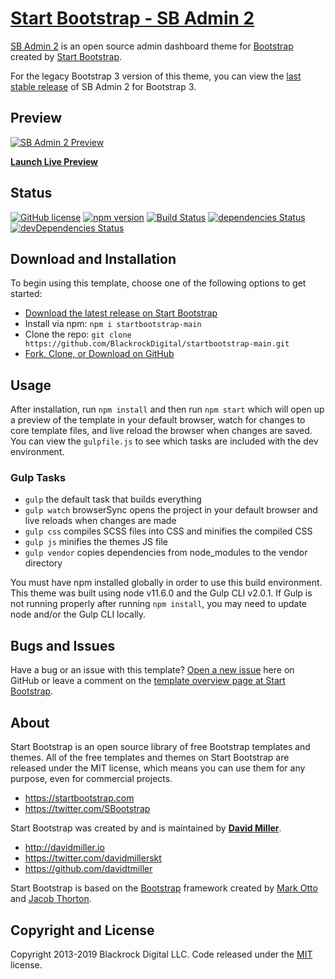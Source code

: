 # [Start Bootstrap - SB Admin 2](https://startbootstrap.com/template-overviews/main/)

[SB Admin 2](https://startbootstrap.com/template-overviews/main/) is an open source admin dashboard theme for [Bootstrap](http://getbootstrap.com/) created by [Start Bootstrap](http://startbootstrap.com/).

For the legacy Bootstrap 3 version of this theme, you can view the [last stable release](https://github.com/BlackrockDigital/startbootstrap-main/releases/tag/v3.3.7%2B1) of SB Admin 2 for Bootstrap 3.

## Preview

[![SB Admin 2 Preview](https://startbootstrap.com/assets/img/screenshots/themes/main.png)](https://blackrockdigital.github.io/startbootstrap-main/)

**[Launch Live Preview](https://blackrockdigital.github.io/startbootstrap-main/)**

## Status

[![GitHub license](https://img.shields.io/badge/license-MIT-blue.svg)](https://raw.githubusercontent.com/BlackrockDigital/startbootstrap-main/master/LICENSE)
[![npm version](https://img.shields.io/npm/v/startbootstrap-main.svg)](https://www.npmjs.com/package/startbootstrap-main)
[![Build Status](https://travis-ci.org/BlackrockDigital/startbootstrap-main.svg?branch=master)](https://travis-ci.org/BlackrockDigital/startbootstrap-main)
[![dependencies Status](https://david-dm.org/BlackrockDigital/startbootstrap-main/status.svg)](https://david-dm.org/BlackrockDigital/startbootstrap-main)
[![devDependencies Status](https://david-dm.org/BlackrockDigital/startbootstrap-main/dev-status.svg)](https://david-dm.org/BlackrockDigital/startbootstrap-main?type=dev)

## Download and Installation

To begin using this template, choose one of the following options to get started:

-   [Download the latest release on Start Bootstrap](https://startbootstrap.com/template-overviews/main/)
-   Install via npm: `npm i startbootstrap-main`
-   Clone the repo: `git clone https://github.com/BlackrockDigital/startbootstrap-main.git`
-   [Fork, Clone, or Download on GitHub](https://github.com/BlackrockDigital/startbootstrap-main)

## Usage

After installation, run `npm install` and then run `npm start` which will open up a preview of the template in your default browser, watch for changes to core template files, and live reload the browser when changes are saved. You can view the `gulpfile.js` to see which tasks are included with the dev environment.

### Gulp Tasks

-   `gulp` the default task that builds everything
-   `gulp watch` browserSync opens the project in your default browser and live reloads when changes are made
-   `gulp css` compiles SCSS files into CSS and minifies the compiled CSS
-   `gulp js` minifies the themes JS file
-   `gulp vendor` copies dependencies from node_modules to the vendor directory

You must have npm installed globally in order to use this build environment. This theme was built using node v11.6.0 and the Gulp CLI v2.0.1. If Gulp is not running properly after running `npm install`, you may need to update node and/or the Gulp CLI locally.

## Bugs and Issues

Have a bug or an issue with this template? [Open a new issue](https://github.com/BlackrockDigital/startbootstrap-main/issues) here on GitHub or leave a comment on the [template overview page at Start Bootstrap](http://startbootstrap.com/template-overviews/main/).

## About

Start Bootstrap is an open source library of free Bootstrap templates and themes. All of the free templates and themes on Start Bootstrap are released under the MIT license, which means you can use them for any purpose, even for commercial projects.

-   <https://startbootstrap.com>
-   <https://twitter.com/SBootstrap>

Start Bootstrap was created by and is maintained by **[David Miller](http://davidmiller.io/)**.

-   <http://davidmiller.io>
-   <https://twitter.com/davidmillerskt>
-   <https://github.com/davidtmiller>

Start Bootstrap is based on the [Bootstrap](http://getbootstrap.com/) framework created by [Mark Otto](https://twitter.com/mdo) and [Jacob Thorton](https://twitter.com/fat).

## Copyright and License

Copyright 2013-2019 Blackrock Digital LLC. Code released under the [MIT](https://github.com/BlackrockDigital/startbootstrap-resume/blob/gh-pages/LICENSE) license.
